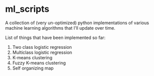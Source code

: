 # ml_scripts
A collection of (very un-optimized) python  implementations of various machine learning algorithms that I'll update over time.

List of things that have been implemented so far:
1. Two class logistic regression
2. Multiclass logistic regression
3. K-means clustering
4. Fuzzy K-means clustering
5. Self organizing map
